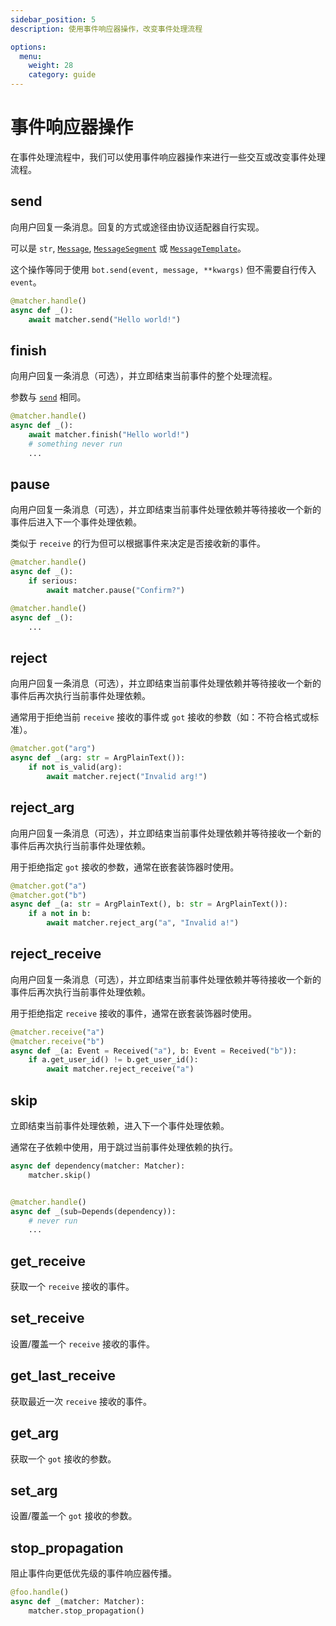 ```yaml
---
sidebar_position: 5
description: 使用事件响应器操作，改变事件处理流程

options:
  menu:
    weight: 28
    category: guide
---
```


# 事件响应器操作

在事件处理流程中，我们可以使用事件响应器操作来进行一些交互或改变事件处理流程。

## send

向用户回复一条消息。回复的方式或途径由协议适配器自行实现。

可以是 `str`, [`Message`](../../api/adapters/index.md#Message), [`MessageSegment`](../../api/adapters/index.md#MessageSegment) 或 [`MessageTemplate`](../../api/adapters/index.md#MessageTemplate)。

这个操作等同于使用 `bot.send(event, message, **kwargs)` 但不需要自行传入 `event`。

```python {3}
@matcher.handle()
async def _():
    await matcher.send("Hello world!")
```

## finish

向用户回复一条消息（可选），并立即结束当前事件的整个处理流程。

参数与 [`send`](#send) 相同。

```python {3}
@matcher.handle()
async def _():
    await matcher.finish("Hello world!")
    # something never run
    ...
```

## pause

向用户回复一条消息（可选），并立即结束当前事件处理依赖并等待接收一个新的事件后进入下一个事件处理依赖。

类似于 `receive` 的行为但可以根据事件来决定是否接收新的事件。

```python {4}
@matcher.handle()
async def _():
    if serious:
        await matcher.pause("Confirm?")

@matcher.handle()
async def _():
    ...
```

## reject

向用户回复一条消息（可选），并立即结束当前事件处理依赖并等待接收一个新的事件后再次执行当前事件处理依赖。

通常用于拒绝当前 `receive` 接收的事件或 `got` 接收的参数（如：不符合格式或标准）。

```python {4}
@matcher.got("arg")
async def _(arg: str = ArgPlainText()):
    if not is_valid(arg):
        await matcher.reject("Invalid arg!")
```

## reject_arg

向用户回复一条消息（可选），并立即结束当前事件处理依赖并等待接收一个新的事件后再次执行当前事件处理依赖。

用于拒绝指定 `got` 接收的参数，通常在嵌套装饰器时使用。

```python {4}
@matcher.got("a")
@matcher.got("b")
async def _(a: str = ArgPlainText(), b: str = ArgPlainText()):
    if a not in b:
        await matcher.reject_arg("a", "Invalid a!")
```

## reject_receive

向用户回复一条消息（可选），并立即结束当前事件处理依赖并等待接收一个新的事件后再次执行当前事件处理依赖。

用于拒绝指定 `receive` 接收的事件，通常在嵌套装饰器时使用。

```python {4}
@matcher.receive("a")
@matcher.receive("b")
async def _(a: Event = Received("a"), b: Event = Received("b")):
    if a.get_user_id() != b.get_user_id():
        await matcher.reject_receive("a")
```

## skip

立即结束当前事件处理依赖，进入下一个事件处理依赖。

通常在子依赖中使用，用于跳过当前事件处理依赖的执行。

```python {2}
async def dependency(matcher: Matcher):
    matcher.skip()


@matcher.handle()
async def _(sub=Depends(dependency)):
    # never run
    ...
```

## get_receive

获取一个 `receive` 接收的事件。

## set_receive

设置/覆盖一个 `receive` 接收的事件。

## get_last_receive

获取最近一次 `receive` 接收的事件。

## get_arg

获取一个 `got` 接收的参数。

## set_arg

设置/覆盖一个 `got` 接收的参数。

## stop_propagation

阻止事件向更低优先级的事件响应器传播。

```python
@foo.handle()
async def _(matcher: Matcher):
    matcher.stop_propagation()
```
